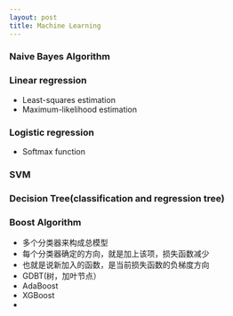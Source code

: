```yaml
---
layout: post
title: Machine Learning
---
```

### Naive Bayes Algorithm  
### Linear regression  
  * Least-squares estimation  
  * Maximum-likelihood estimation  
### Logistic regression  
  * Softmax function  
### SVM  
### Decision Tree(classification and regression tree)  
### Boost Algorithm  
  * 多个分类器来构成总模型  
  * 每个分类器确定的方向，就是加上该项，损失函数减少  
  * 也就是说新加入的函数，是当前损失函数的负梯度方向  
  * GDBT(树，加叶节点）  
  * AdaBoost  
  * XGBoost  
  * 

